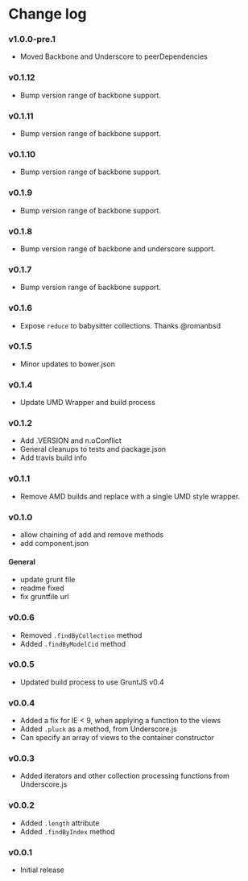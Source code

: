 # Change log

### v1.0.0-pre.1

* Moved Backbone and Underscore to peerDependencies

### v0.1.12

* Bump version range of backbone support.

### v0.1.11

* Bump version range of backbone support.

### v0.1.10

* Bump version range of backbone support.

### v0.1.9

* Bump version range of backbone support.

### v0.1.8

* Bump version range of backbone and underscore support.

### v0.1.7

* Bump version range of backbone support.

### v0.1.6

* Expose `reduce` to babysitter collections. Thanks @romanbsd

### v0.1.5

* Minor updates to bower.json

### v0.1.4

* Update UMD Wrapper and build process

### v0.1.2

* Add .VERSION and n.oConflict
* General cleanups to tests and package.json
* Add travis build info

### v0.1.1
* Remove AMD builds and replace with a single UMD style wrapper.

### v0.1.0
* allow chaining of add and remove methods
* add component.json

#### General
* update grunt file
* readme fixed
* fix gruntfile url

### v0.0.6

* Removed `.findByCollection` method
* Added `.findByModelCid` method

### v0.0.5

* Updated build process to use GruntJS v0.4

### v0.0.4

* Added a fix for IE < 9, when applying a function to the views
* Added `.pluck` as a method, from Underscore.js
* Can specify an array of views to the container constructor

### v0.0.3

* Added iterators and other collection processing functions from Underscore.js

### v0.0.2

* Added `.length` attribute
* Added `.findByIndex` method

### v0.0.1

* Initial release
